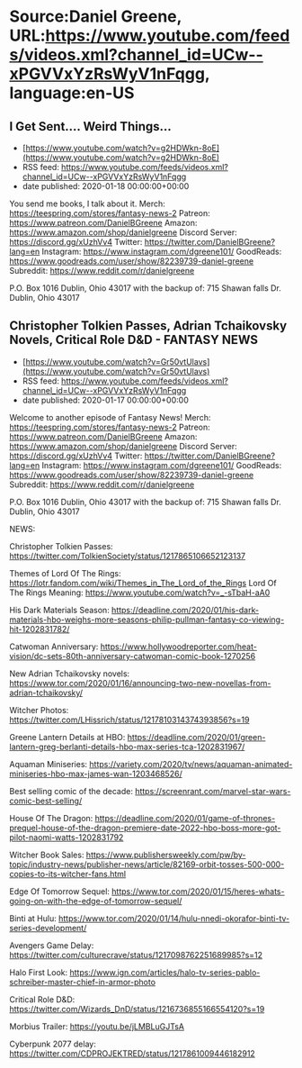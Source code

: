 # Source:Daniel Greene, URL:https://www.youtube.com/feeds/videos.xml?channel_id=UCw--xPGVVxYzRsWyV1nFqgg, language:en-US

## I Get Sent.... Weird Things...
 - [https://www.youtube.com/watch?v=g2HDWkn-8oE](https://www.youtube.com/watch?v=g2HDWkn-8oE)
 - RSS feed: https://www.youtube.com/feeds/videos.xml?channel_id=UCw--xPGVVxYzRsWyV1nFqgg
 - date published: 2020-01-18 00:00:00+00:00

You send me books, I talk about it. 
Merch: https://teespring.com/stores/fantasy-news-2
Patreon: https://www.patreon.com/DanielBGreene
Amazon: https://www.amazon.com/shop/danielgreene
Discord Server: https://discord.gg/xUzhVv4
Twitter: https://twitter.com/DanielBGreene?lang=en
Instagram: https://www.instagram.com/dgreene101/
GoodReads: https://www.goodreads.com/user/show/82239739-daniel-greene
Subreddit: https://www.reddit.com/r/danielgreene
 
P.O. Box 1016 Dublin, Ohio 43017
with the backup of:
715 Shawan falls Dr. Dublin, Ohio 43017

## Christopher Tolkien Passes, Adrian Tchaikovsky Novels, Critical Role D&D - FANTASY NEWS
 - [https://www.youtube.com/watch?v=Gr50vtUlavs](https://www.youtube.com/watch?v=Gr50vtUlavs)
 - RSS feed: https://www.youtube.com/feeds/videos.xml?channel_id=UCw--xPGVVxYzRsWyV1nFqgg
 - date published: 2020-01-17 00:00:00+00:00

Welcome to another episode of Fantasy News!
Merch: https://teespring.com/stores/fantasy-news-2
Patreon: https://www.patreon.com/DanielBGreene
Amazon: https://www.amazon.com/shop/danielgreene
Discord Server: https://discord.gg/xUzhVv4
Twitter: https://twitter.com/DanielBGreene?lang=en
Instagram: https://www.instagram.com/dgreene101/
GoodReads: https://www.goodreads.com/user/show/82239739-daniel-greene
Subreddit: https://www.reddit.com/r/danielgreene
 
P.O. Box 1016 Dublin, Ohio 43017
with the backup of:
715 Shawan falls Dr. Dublin, Ohio 43017

NEWS: 

Christopher Tolkien Passes: https://twitter.com/TolkienSociety/status/1217865106652123137

Themes of Lord Of The Rings: https://lotr.fandom.com/wiki/Themes_in_The_Lord_of_the_Rings
Lord Of The Rings Meaning: https://www.youtube.com/watch?v=_-sTbaH-aA0

His Dark Materials Season: https://deadline.com/2020/01/his-dark-materials-hbo-weighs-more-seasons-philip-pullman-fantasy-co-viewing-hit-1202831782/

Catwoman Anniversary: https://www.hollywoodreporter.com/heat-vision/dc-sets-80th-anniversary-catwoman-comic-book-1270256

New Adrian Tchaikovsky novels: https://www.tor.com/2020/01/16/announcing-two-new-novellas-from-adrian-tchaikovsky/

Witcher Photos: https://twitter.com/LHissrich/status/1217810314374393856?s=19

Greene Lantern Details at HBO: https://deadline.com/2020/01/green-lantern-greg-berlanti-details-hbo-max-series-tca-1202831967/

Aquaman Miniseries: https://variety.com/2020/tv/news/aquaman-animated-miniseries-hbo-max-james-wan-1203468526/

Best selling comic of the decade: https://screenrant.com/marvel-star-wars-comic-best-selling/

House Of The Dragon: https://deadline.com/2020/01/game-of-thrones-prequel-house-of-the-dragon-premiere-date-2022-hbo-boss-more-got-pilot-naomi-watts-1202831792

Witcher Book Sales: https://www.publishersweekly.com/pw/by-topic/industry-news/publisher-news/article/82169-orbit-tosses-500-000-copies-to-its-witcher-fans.html

Edge Of Tomorrow Sequel: https://www.tor.com/2020/01/15/heres-whats-going-on-with-the-edge-of-tomorrow-sequel/

Binti at Hulu: https://www.tor.com/2020/01/14/hulu-nnedi-okorafor-binti-tv-series-development/

Avengers Game Delay: https://twitter.com/culturecrave/status/1217098762251689985?s=12

Halo First Look: https://www.ign.com/articles/halo-tv-series-pablo-schreiber-master-chief-in-armor-photo

Critical Role D&D: https://twitter.com/Wizards_DnD/status/1216736855166554120?s=19

Morbius Trailer: https://youtu.be/jLMBLuGJTsA

Cyberpunk 2077 delay: https://twitter.com/CDPROJEKTRED/status/1217861009446182912


